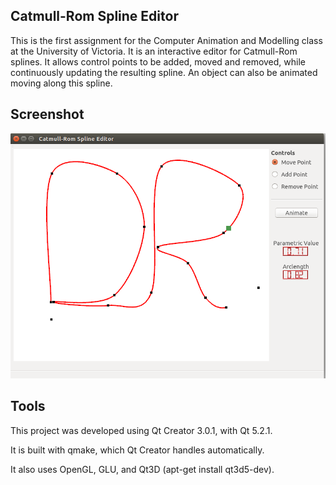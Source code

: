 Catmull-Rom Spline Editor
-------------------------
This is the first assignment for the Computer Animation and Modelling class at the 
University of Victoria.  It is an interactive editor for Catmull-Rom splines.  It 
allows control points to be added, moved and removed, while continuously updating 
the resulting spline.  An object can also be animated moving along this spline.

Screenshot
----------
![Catmull-Rom spline editor](screenshot.png?raw=true "Catmull-Rom spline editor")

Tools
-----
This project was developed using Qt Creator 3.0.1, with Qt 5.2.1.

It is built with qmake, which Qt Creator handles automatically.

It also uses OpenGL, GLU, and Qt3D (apt-get install qt3d5-dev).